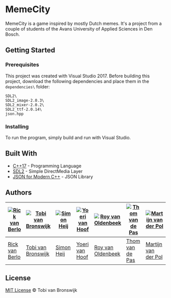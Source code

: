 # MemeCity
MemeCity is a game inspired by mostly Dutch memes. It's a project from a couple of students of the Avans University of Applied Sciences in Den Bosch.

## Getting Started

### Prerequisites

This project was created with Visual Studio 2017. Before building this project, download the following dependencies and place them in the `dependencies\` folder:

```
SDL2\
SDL2_image-2.0.3\
SDL2_mixer-2.0.2\
SDL2_ttf-2.0.14\
json.hpp
```

### Installing

To run the program, simply build and run with Visual Studio.

## Built With

* [C++17](https://isocpp.org/) - Programming Language
* [SDL2](https://www.libsdl.org/) - Simple DirectMedia Layer
* [JSON for Modern C++](https://nlohmann.github.io/json/) - JSON Library

## Authors

[![Rick van Berlo](https://avatars0.githubusercontent.com/u/27727293?s=250)](https://github.com/RickvanBerlo) | [![Tobi van Bronswijk](https://avatars3.githubusercontent.com/u/15573392?s=250)](https://github.com/TvanBronswijk) | [![Simon Heij](https://avatars1.githubusercontent.com/u/7112682?s=250)](https://github.com/simson0606) | [![Yoeri van Hoof](https://avatars2.githubusercontent.com/u/23375527?s=250)](https://github.com/yoerivanhoof) | [![Roy van Oldenbeek](https://avatars3.githubusercontent.com/u/6740763?s=250)](https://github.com/FireRageNL) | [![Thom van de Pas](https://avatars3.githubusercontent.com/u/17568946?s=250)](https://github.com/Thomvdpas) | [![Martijn van der Pol](https://avatars0.githubusercontent.com/u/25583331?s=250)](https://github.com/MartijnPol)
---|---|---|---|---|---|---
[Rick van Berlo](https://github.com/RickvanBerlo) | [Tobi van Bronswijk](https://github.com/TvanBronswijk) | [Simon Heij](https://github.com/simson0606) | [Yoeri van Hoof](https://github.com/yoerivanhoof) | [Roy van Oldenbeek](https://github.com/FireRageNL) | [Thom van de Pas](https://github.com/Thomvdpas) | [Martijn van der Pol](https://github.com/MartijnPol) 

## License
[MIT License](LICENSE) © Tobi van Bronswijk
